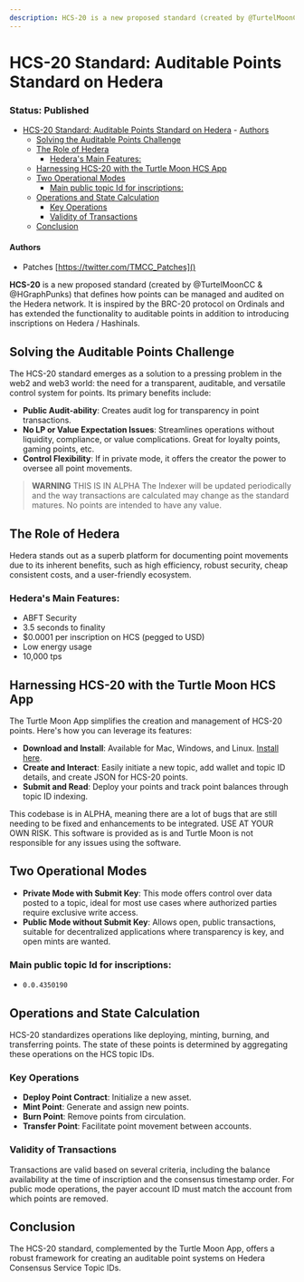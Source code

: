 ```yaml
---
description: HCS-20 is a new proposed standard (created by @TurtelMoonCC & @HGraphPunks) that defines how points can be managed and audited on the Hedera network. It is inspired by the BRC-20 protocol on Ordinals and has extended the functionality to auditable points in addition to introducing inscriptions on Hedera / Hashinals.
---
```


# HCS-20 Standard: Auditable Points Standard on Hedera

### Status: Published

- [HCS-20 Standard: Auditable Points Standard on Hedera](#hcs-20-standard-auditable-points-standard-on-hedera)
      - [Authors](#authors)
  - [Solving the Auditable Points Challenge](#solving-the-auditable-points-challenge)
  - [The Role of Hedera](#the-role-of-hedera)
    - [Hedera's Main Features:](#hederas-main-features)
  - [Harnessing HCS-20 with the Turtle Moon HCS App](#harnessing-hcs-20-with-the-turtle-moon-hcs-app)
  - [Two Operational Modes](#two-operational-modes)
    - [Main public topic Id for inscriptions:](#main-public-topic-id-for-inscriptions)
  - [Operations and State Calculation](#operations-and-state-calculation)
    - [Key Operations](#key-operations)
    - [Validity of Transactions](#validity-of-transactions)
  - [Conclusion](#conclusion)

#### Authors
- Patches [https://twitter.com/TMCC_Patches]()

**HCS-20** is a new proposed standard (created by @TurtelMoonCC & @HGraphPunks) that defines how points can be managed and audited on the Hedera network. It is inspired by the BRC-20 protocol on Ordinals and has extended the functionality to auditable points in addition to introducing inscriptions on Hedera / Hashinals.

## Solving the Auditable Points Challenge

The HCS-20 standard emerges as a solution to a pressing problem in the web2 and web3 world: the need for a transparent, auditable, and versatile control system for points. Its primary benefits include:

- **Public Audit-ability**: Creates audit log for transparency in point transactions.
- **No LP or Value Expectation Issues**: Streamlines operations without liquidity, compliance, or value complications. Great for loyalty points, gaming points, etc.
- **Control Flexibility**: If in private mode, it offers the creator the power to oversee all point movements.

> **WARNING**
> THIS IS IN ALPHA
> The Indexer will be updated periodically and the way transactions are calculated may change as the standard matures.
> No points are intended to have any value.

## The Role of Hedera

Hedera stands out as a superb platform for documenting point movements due to its inherent benefits, such as high efficiency, robust security, cheap consistent costs, and a user-friendly ecosystem.

### Hedera's Main Features:

- ABFT Security
- 3.5 seconds to finality
- $0.0001 per inscription on HCS (pegged to USD)
- Low energy usage
- 10,000 tps

## Harnessing HCS-20 with the Turtle Moon HCS App

The Turtle Moon App simplifies the creation and management of HCS-20 points. Here's how you can leverage its features:

- **Download and Install**: Available for Mac, Windows, and Linux. [Install here](#).
- **Create and Interact**: Easily initiate a new topic, add wallet and topic ID details, and create JSON for HCS-20 points.
- **Submit and Read**: Deploy your points and track point balances through topic ID indexing.

This codebase is in ALPHA, meaning there are a lot of bugs that are still needing to be fixed and enhancements to be integrated. USE AT YOUR OWN RISK. This software is provided as is and Turtle Moon is not responsible for any issues using the software.

## Two Operational Modes

- **Private Mode with Submit Key**: This mode offers control over data posted to a topic, ideal for most use cases where authorized parties require exclusive write access.
- **Public Mode without Submit Key**: Allows open, public transactions, suitable for decentralized applications where transparency is key, and open mints are wanted.

### Main public topic Id for inscriptions:

- `0.0.4350190`

## Operations and State Calculation

HCS-20 standardizes operations like deploying, minting, burning, and transferring points. The state of these points is determined by aggregating these operations on the HCS topic IDs.

### Key Operations

- **Deploy Point Contract**: Initialize a new asset.
- **Mint Point**: Generate and assign new points.
- **Burn Point**: Remove points from circulation.
- **Transfer Point**: Facilitate point movement between accounts.

### Validity of Transactions

Transactions are valid based on several criteria, including the balance availability at the time of inscription and the consensus timestamp order. For public mode operations, the payer account ID must match the account from which points are removed.

## Conclusion

The HCS-20 standard, complemented by the Turtle Moon App, offers a robust framework for creating an auditable point systems on Hedera Consensus Service Topic IDs.